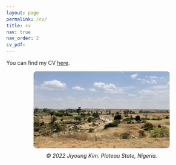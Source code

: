 ```yaml
---
layout: page
permalink: /cv/
title: cv
nav: true
nav_order: 2
cv_pdf: 
---
```


You can find my CV <a href='https://www.dropbox.com/scl/fi/ae2e9uhjwtolo1zblp5ij/CV_202509.pdf?rlkey=efh3wle8rjh3eo5c5pyuhs7zj&dl=0'> here</a>.

<figure style="text-align: center;">
  <img src="/assets/img/IMG_4197.jpg" alt="Description of image" style="max-width:85%; border-radius:8px;">
  <figcaption style="margin-top: 8px; font-style: italic;">
    © 2022 Jiyoung Kim. Plateau State, Nigeria.
  </figcaption>
</figure>
